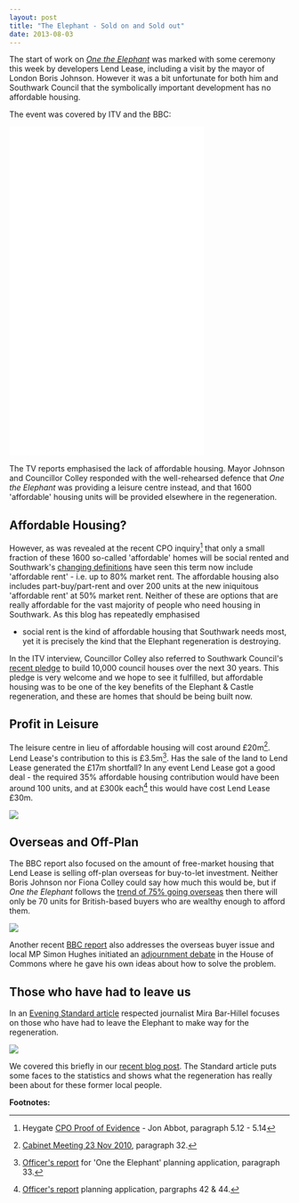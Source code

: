 ```yaml
---
layout: post
title: "The Elephant - Sold on and Sold out"
date: 2013-08-03
---
```

The start of work on [_One the Elephant_](https://www.london-se1.co.uk/news/view/6463) was marked with some ceremony this week by developers Lend Lease, including a visit by the mayor of London Boris Johnson. However it was a bit unfortunate for both him and Southwark Council that the symbolically important development has no affordable housing. 

The event was covered by ITV and the BBC:
<iframe width="350" height="197" src="//www.youtube.com/embed/c0tgOPOI1IE" frameborder="0" allowfullscreen></iframe>

<iframe width="350" height="197" src="//www.youtube.com/embed/WZRV4KMxuEk" frameborder="0" allowfullscreen></iframe>

<iframe width="350" height="197" src="//www.youtube.com/embed/uRSorzbUH94" frameborder="0" allowfullscreen></iframe>


The TV reports emphasised the lack of affordable housing. Mayor Johnson and Councillor Colley responded with the well-rehearsed defence that _One the Elephant_ was providing a leisure centre instead, and that 1600 'affordable' housing units will be provided elsewhere in the regeneration. 

## Affordable Housing?
However, as was revealed at the recent CPO inquiry[^1] that only a small 
fraction of these 1600 so-called 'affordable' homes will be social rented and 
Southwark's [changing definitions](/redefining-social-rent/) have seen this 
term now include 'affordable rent' - i.e. up to 80% market rent. The affordable 
housing also includes part-buy/part-rent and over 200 units at the new 
iniquitous 'affordable rent' at 50% market rent.  Neither of these are options 
that are really affordable for the vast majority of people who need housing in 
Southwark. As this blog has repeatedly emphasised 
- social rent is the kind of affordable housing that Southwark needs most, yet 
  it is precisely the kind that the Elephant regeneration is destroying.

In the ITV interview, Councillor Colley also referred to Southwark Council's [recent pledge](https://www.southwark.gov.uk/news/article/1301/council_bucks_national_trend_and_promises_vast_increase_in_number_of_council_houses) to build 10,000 council houses over the next 30 years. This pledge is very welcome and we hope to see it fulfilled, but affordable housing was to be one of the key benefits of the Elephant & Castle regeneration, and these are homes that should be being built now.


## Profit in Leisure
The leisure centre in lieu of affordable housing will cost around £20m[^2]. Lend Lease's contribution to this is £3.5m[^3]. Has the sale of the land to Lend Lease generated the £17m shortfall? In any event Lend Lease got a good deal - the required 35% affordable housing contribution would have been around 100 units, and at £300k each[^4] this would have cost Lend Lease £30m.

![](https://www.theconstructionindex.co.uk/public/assets/news_articles/2013/05/1367907090_elephant--castle-leisure-centre---cgi.jpg)


## Overseas and Off-Plan
The BBC report also focused on the amount of free-market housing that Lend Lease is selling off-plan overseas for buy-to-let investment. Neither Boris Johnson nor Fiona Colley could say how much this would be, but if _One the Elephant_ follows the [trend of 75% going overseas](https://www.ft.com/cms/s/0/605cdea2-fb69-11e2-a641-00144feabdc0.html#axzz2auDlY5Ft) then there will only be 70 units for British-based buyers who are wealthy enough to afford them. 

![](https://crappistmartin.github.io/images/TrafalgarPlaceCN.png)
 

Another recent [BBC report](https://youtu.be/7yuT3RlR1Zc) also addresses the overseas buyer issue and local MP Simon Hughes initiated an [adjournment debate](https://www.bbc.co.uk/democracylive/house-of-lords-22992949) in the House of Commons where he gave his own ideas about how to solve the problem. 

## Those who have had to leave us
In an [Evening Standard article](/images/EveningStandardHeygateResidentsForcedOut.pdf) respected journalist Mira Bar-Hillel focuses on those who have had to leave the Elephant to make way for the regeneration.

![](https://crappistmartin.github.io/images/EveningStandardHeygateResidentsForcedOut.png)

We covered this briefly in our [recent blog post](/2013-06-08-the-heygate-diaspora/). The Standard article puts some faces to the statistics and shows what the regeneration has really been about for these former local people. 

__Footnotes:__

[^1]: Heygate <a href="https://www.southwark.gov.uk/download/8171/proofs_of_evidence__jon_abbot__final_proof">CPO Proof of Evidence</a> - Jon Abbot, paragraph 5.12 - 5.14

[^2]: <a href="https://moderngov.southwark.gov.uk/documents/s14160/Elephant%20and%20Castle%20-%20Provision%20of%20a%20New%20Leisure%20Facility.pdf">Cabinet Meeting 23 Nov 2010</a>, paragraph 32.

[^3]: <a href="https://moderngov.southwark.gov.uk/documents/s32824/Report.pdf">Officer's report</a> for 'One the Elephant' planning application, paragraph 33.

[^4]: <a href="https://moderngov.southwark.gov.uk/documents/s32824/Report.pdf">Officer's report</a> planning application, pargraphs 42 & 44.
